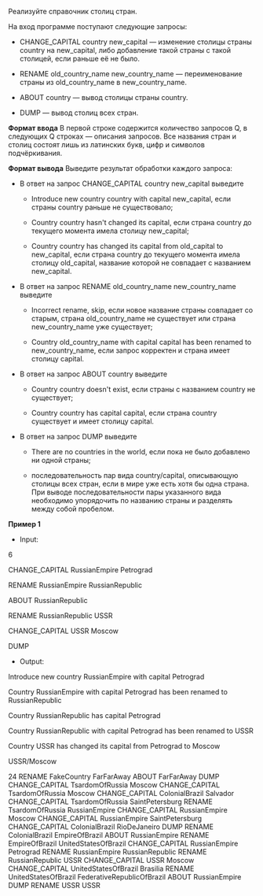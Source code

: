 Реализуйте справочник столиц стран.

На вход программе поступают следующие запросы:

* CHANGE_CAPITAL country new_capital — изменение столицы страны country на new_capital, либо добавление такой страны с такой столицей, если раньше её не было.

* RENAME old_country_name new_country_name — переименование страны из old_country_name в new_country_name.

* ABOUT country — вывод столицы страны country.

* DUMP — вывод столиц всех стран.

**Формат ввода**
В первой строке содержится количество запросов Q, в следующих Q строках — описания запросов. Все названия стран и столиц состоят лишь из латинских букв, цифр и символов подчёркивания.

**Формат вывода**
Выведите результат обработки каждого запроса:

- В ответ на запрос CHANGE_CAPITAL country new_capital выведите

  * Introduce new country country with capital new_capital, если страны country раньше не существовало;

  * Country country hasn't changed its capital, если страна country до текущего момента имела столицу new_capital;

  * Country country has changed its capital from old_capital to new_capital, если страна country до текущего момента имела столицу old_capital, название которой не совпадает с названием new_capital.

- В ответ на запрос RENAME old_country_name new_country_name выведите

  * Incorrect rename, skip, если новое название страны совпадает со старым, страна old_country_name не существует или страна new_country_name уже существует;

  * Country old_country_name with capital capital has been renamed to new_country_name, если запрос корректен и страна имеет столицу capital.

- В ответ на запрос ABOUT country выведите

  * Country country doesn't exist, если страны с названием country не существует;

  * Country country has capital capital, если страна country существует и имеет столицу capital.

- В ответ на запрос DUMP выведите

  * There are no countries in the world, если пока не было добавлено ни одной страны;

  * последовательность пар вида country/capital, описывающую столицы всех стран, если в мире уже есть хотя бы одна страна. При выводе последовательности пары указанного вида необходимо упорядочить по названию страны и разделять между собой пробелом.

**Пример 1**

* Input:

6

CHANGE_CAPITAL RussianEmpire Petrograd

RENAME RussianEmpire RussianRepublic

ABOUT RussianRepublic

RENAME RussianRepublic USSR

CHANGE_CAPITAL USSR Moscow

DUMP

* Output:

Introduce new country RussianEmpire with capital Petrograd

Country RussianEmpire with capital Petrograd has been renamed to RussianRepublic

Country RussianRepublic has capital Petrograd

Country RussianRepublic with capital Petrograd has been renamed to USSR

Country USSR has changed its capital from Petrograd to Moscow

USSR/Moscow

24
RENAME FakeCountry FarFarAway
ABOUT FarFarAway
DUMP
CHANGE_CAPITAL TsardomOfRussia Moscow
CHANGE_CAPITAL TsardomOfRussia Moscow
CHANGE_CAPITAL ColonialBrazil Salvador
CHANGE_CAPITAL TsardomOfRussia SaintPetersburg
RENAME TsardomOfRussia RussianEmpire
CHANGE_CAPITAL RussianEmpire Moscow
CHANGE_CAPITAL RussianEmpire SaintPetersburg
CHANGE_CAPITAL ColonialBrazil RioDeJaneiro
DUMP
RENAME ColonialBrazil EmpireOfBrazil
ABOUT RussianEmpire
RENAME EmpireOfBrazil UnitedStatesOfBrazil
CHANGE_CAPITAL RussianEmpire Petrograd
RENAME RussianEmpire RussianRepublic
RENAME RussianRepublic USSR
CHANGE_CAPITAL USSR Moscow
CHANGE_CAPITAL UnitedStatesOfBrazil Brasilia
RENAME UnitedStatesOfBrazil FederativeRepublicOfBrazil
ABOUT RussianEmpire
DUMP
RENAME USSR USSR